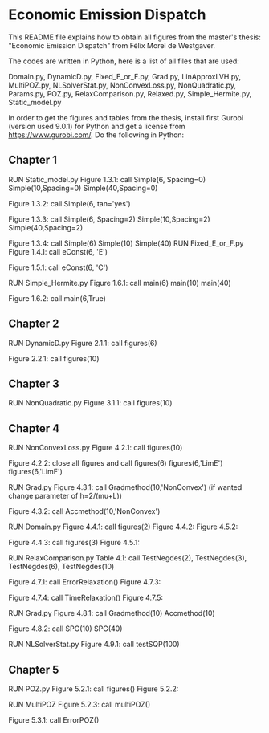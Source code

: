 # Economic Emission Dispatch

This README file explains how to obtain all figures from the master's thesis:
"Economic Emission Dispatch" from Félix Morel de Westgaver.

The codes are written in Python, here is a list of all files that are used:

Domain.py, DynamicD.py, Fixed_E_or_F.py, Grad.py, LinApproxLVH.py, MultiPOZ.py, NLSolverStat.py, NonConvexLoss.py, NonQuadratic.py, Params.py, POZ.py, RelaxComparison.py, Relaxed.py, Simple_Hermite.py, Static_model.py


In order to get the figures and tables from the thesis, install first Gurobi (version used 9.0.1) for Python and get a license from https://www.gurobi.com/.
Do the following in Python:


## Chapter 1

RUN Static_model.py
Figure 1.3.1: call	Simple(6, Spacing=0)
			Simple(10,Spacing=0)
			Simple(40,Spacing=0)

Figure 1.3.2: call 	Simple(6, tan='yes')

Figure 1.3.3: call	Simple(6, Spacing=2)
			Simple(10,Spacing=2)
			Simple(40,Spacing=2)

Figure 1.3.4: call	Simple(6)
			Simple(10)
			Simple(40)
RUN Fixed_E_or_F.py
Figure 1.4.1: call 	eConst(6, 'E')

Figure 1.5.1: call 	eConst(6, 'C')

RUN Simple_Hermite.py
Figure 1.6.1: call	main(6)
			main(10)
			main(40)

Figure 1.6.2: call	main(6,True)

## Chapter 2

RUN DynamicD.py
Figure 2.1.1: call	figures(6)

Figure 2.2.1: call	figures(10)

## Chapter 3

RUN NonQuadratic.py
Figure 3.1.1: call 	figures(10)

## Chapter 4

RUN NonConvexLoss.py
Figure 4.2.1: call 	figures(10)

Figure 4.2.2: close all figures and call
			figures(6)
			figures(6,'LimE')
			figures(6,'LimF')

RUN Grad.py	
Figure 4.3.1: call	Gradmethod(10,'NonConvex') (if wanted change parameter of h=2/(mu+L))

Figure 4.3.2: call	Accmethod(10,'NonConvex')

RUN Domain.py
Figure 4.4.1: call	figures(2)
Figure 4.4.2:
Figure 4.5.2:

Figure 4.4.3: call 	figures(3)
Figure 4.5.1:


RUN RelaxComparison.py
Table 4.1: call		TestNegdes(2), TestNegdes(3), TestNegdes(6), TestNegdes(10)

Figure 4.7.1: call	ErrorRelaxation()
Figure 4.7.3:

Figure 4.7.4: call	TimeRelaxation()
Figure 4.7.5:

RUN Grad.py
Figure 4.8.1: call	Gradmethod(10)
			Accmethod(10)

Figure 4.8.2: call	SPG(10)
			SPG(40)


RUN NLSolverStat.py
Figure 4.9.1: call	testSQP(100)

## Chapter 5

RUN POZ.py
Figure 5.2.1: call	figures()
Figure 5.2.2:

RUN MultiPOZ
Figure 5.2.3: call	multiPOZ()

Figure 5.3.1: call	ErrorPOZ()


